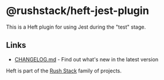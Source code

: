 # @rushstack/heft-jest-plugin

This is a Heft plugin for using Jest during the "test" stage.

## Links

- [CHANGELOG.md](
  https://github.com/microsoft/rushstack/blob/master/heft-plugins/heft-jest-plugin/CHANGELOG.md) - Find
  out what's new in the latest version

Heft is part of the [Rush Stack](https://rushstack.io/) family of projects.
